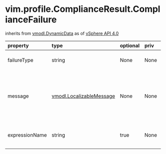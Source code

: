 vim.profile.ComplianceResult.ComplianceFailure
==============================================
inherits from [vmodl.DynamicData](docs/vmodl.DynamicData.md)
as of [vSphere API 4.0](vim.version.md#vim.version.version5)




| property | type | optional | priv | desc |
|:---------|:-----|:---------|:-----|:-----|
| failureType | string | None | None | String uniquely identifying the failure. |
| message | [vmodl.LocalizableMessage](vmodl.LocalizableMessage.md "vmodl.LocalizableMessage") | None | None | Message which describes the compliance failures   message.key serves as a key to the localized  message catalog. |
| expressionName | string | true | None | Name of the Expression which generated the ComplianceFailure |



